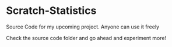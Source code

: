 # Scratch-Statistics
Source Code for my upcoming project. Anyone can use it freely

Check the source code folder and go ahead and experiment more!
